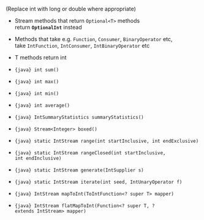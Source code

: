 (Replace int with long or double where appropriate) 

- Stream methods that return `Optional<T>` methods return **`OptionalInt`** instead 
- Methods that take e.g. `Function`, `Consumer`, `BinaryOperator` etc, take `IntFunction`, `IntConsumer`, `IntBinaryOperator` etc 
- T methods return int 
    
- `{java} int sum()`
- `{java} int max()`
- `{java} int min()`
- `{java} int average()`
- `{java} IntSummaryStatistics summaryStatistics()`
    
- `{java} Stream<Integer> boxed()`

- `{java} static IntStream range(int startInclusive, int endExclusive)`
- `{java} static IntStream rangeClosed(int startInclusive, int endInclusive)`
    
- `{java} static IntStream generate(IntSupplier s)`
- `{java} static IntStream iterate(int seed, IntUnaryOperator f)`

- `{java} IntStream mapToInt(ToIntFunction<? super T> mapper)`
- `{java} IntStream flatMapToInt(Function<? super T, ? extends IntStream> mapper)`